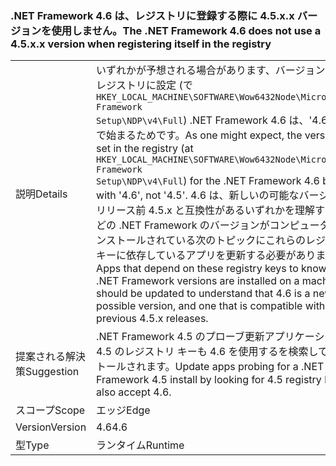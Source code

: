 ### <a name="the-net-framework-46-does-not-use-a-45xx-version-when-registering-itself-in-the-registry"></a><span data-ttu-id="2f554-101">.NET Framework 4.6 は、レジストリに登録する際に 4.5.x.x バージョンを使用しません。</span><span class="sxs-lookup"><span data-stu-id="2f554-101">The .NET Framework 4.6 does not use a 4.5.x.x version when registering itself in the registry</span></span>

|   |   |
|---|---|
|<span data-ttu-id="2f554-102">説明</span><span class="sxs-lookup"><span data-stu-id="2f554-102">Details</span></span>|<span data-ttu-id="2f554-103">いずれかが予想される場合があります、バージョン キーがレジストリに設定 (で<code>HKEY_LOCAL_MACHINE\SOFTWARE\Wow6432Node\Microsoft\NET Framework Setup\NDP\v4\Full</code>) .NET Framework 4.6 は、'4.6'、'4.5' で始まるためです。</span><span class="sxs-lookup"><span data-stu-id="2f554-103">As one might expect, the version key set in the registry (at <code>HKEY_LOCAL_MACHINE\SOFTWARE\Wow6432Node\Microsoft\NET Framework Setup\NDP\v4\Full</code>) for the .NET Framework 4.6 begins with '4.6', not '4.5'.</span></span> <span data-ttu-id="2f554-104">4.6 は、新しいの可能なバージョン、リリース前 4.5.x と互換性があるいずれかを理解するには、どの .NET Framework のバージョンがコンピューターにインストールされている次のトピックにこれらのレジストリ キーに依存しているアプリを更新する必要があります。</span><span class="sxs-lookup"><span data-stu-id="2f554-104">Apps that depend on these registry keys to know which .NET Framework versions are installed on a machine should be updated to understand that 4.6 is a new possible version, and one that is compatible with previous 4.5.x releases.</span></span>|
|<span data-ttu-id="2f554-105">提案される解決策</span><span class="sxs-lookup"><span data-stu-id="2f554-105">Suggestion</span></span>|<span data-ttu-id="2f554-106">.NET Framework 4.5 のプローブ更新アプリケーションは、4.5 のレジストリ キーも 4.6 を使用するを検索してインストールされます。</span><span class="sxs-lookup"><span data-stu-id="2f554-106">Update apps probing for a .NET Framework 4.5 install by looking for 4.5 registry keys to also accept 4.6.</span></span>|
|<span data-ttu-id="2f554-107">スコープ</span><span class="sxs-lookup"><span data-stu-id="2f554-107">Scope</span></span>|<span data-ttu-id="2f554-108">エッジ</span><span class="sxs-lookup"><span data-stu-id="2f554-108">Edge</span></span>|
|<span data-ttu-id="2f554-109">Version</span><span class="sxs-lookup"><span data-stu-id="2f554-109">Version</span></span>|<span data-ttu-id="2f554-110">4.6</span><span class="sxs-lookup"><span data-stu-id="2f554-110">4.6</span></span>|
|<span data-ttu-id="2f554-111">型</span><span class="sxs-lookup"><span data-stu-id="2f554-111">Type</span></span>|<span data-ttu-id="2f554-112">ランタイム</span><span class="sxs-lookup"><span data-stu-id="2f554-112">Runtime</span></span>|

